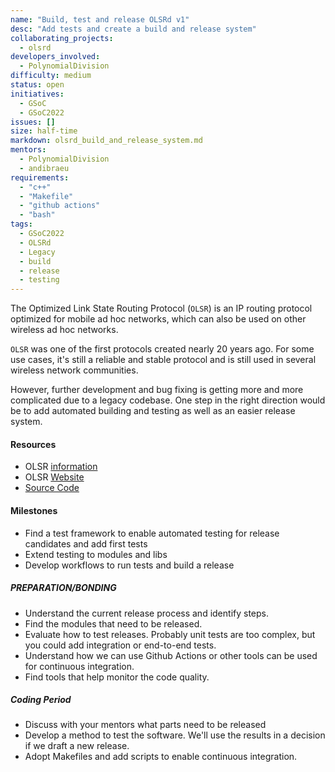 ```yaml
---
name: "Build, test and release OLSRd v1"
desc: "Add tests and create a build and release system"
collaborating_projects:
  - olsrd
developers_involved:
  - PolynomialDivision
difficulty: medium
status: open
initiatives:
  - GSoC
  - GSoC2022
issues: []
size: half-time
markdown: olsrd_build_and_release_system.md
mentors:
  - PolynomialDivision
  - andibraeu
requirements:
  - "c++"
  - "Makefile"
  - "github actions"
  - "bash"
tags:
  - GSoC2022
  - OLSRd
  - Legacy
  - build
  - release
  - testing
---
```


The Optimized Link State Routing Protocol (`OLSR`) is an IP routing protocol optimized for mobile ad hoc networks, which can also be used on other wireless ad hoc networks. 

`OLSR` was one of the first protocols created nearly 20 years ago. For some use cases, it's still a reliable and stable protocol and is still used in several wireless network communities.

However, further development and bug fixing is getting more and more complicated due to a legacy codebase. One step in the right direction would be to add automated building and testing as well as an easier release system.

#### Resources

* OLSR [information](https://en.wikipedia.org/wiki/Optimized_Link_State_Routing_Protocol)
* OLSR [Website](http://www.olsr.org/mediawiki/index.php/Main_Page)
* [Source Code](https://github.com/OLSR/olsrd)

#### Milestones

* Find a test framework to enable automated testing for release candidates and add first tests
* Extend testing to modules and libs
* Develop workflows to run tests and build a release


##### PREPARATION/BONDING

* Understand the current release process and identify steps.
* Find the modules that need to be released.
* Evaluate how to test releases. Probably unit tests are too complex, but you could add integration or end-to-end tests.
* Understand how we can use Github Actions or other tools can be used for continuous integration.
* Find tools that help monitor the code quality.

##### Coding Period

* Discuss with your mentors what parts need to be released
* Develop a method to test the software. We'll use the results in a decision if we draft a new release.
* Adopt Makefiles and add scripts to enable continuous integration.